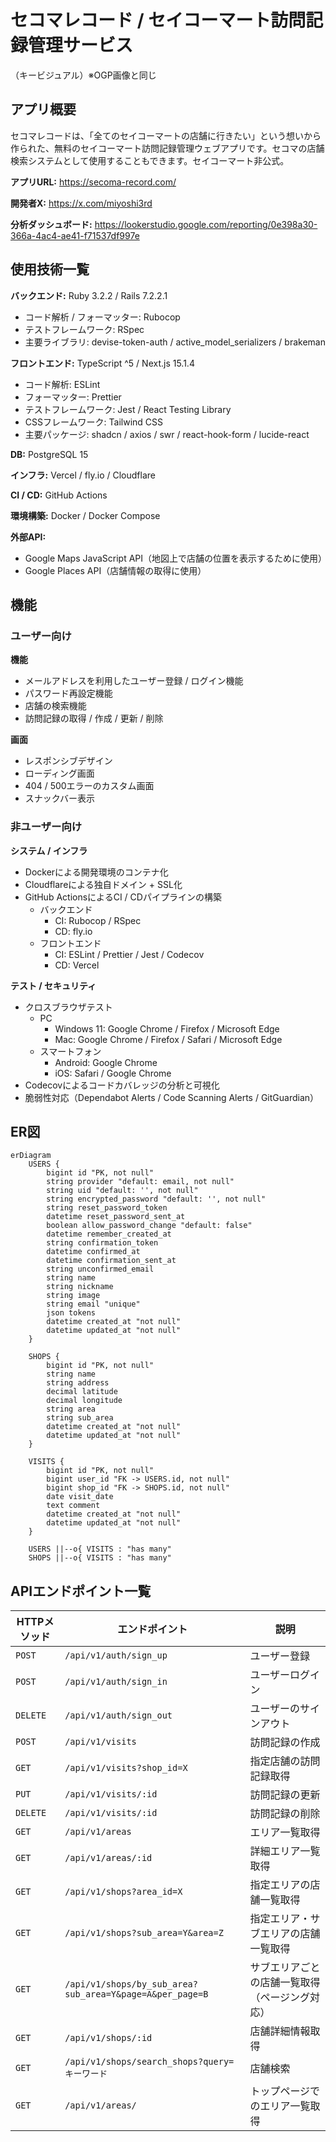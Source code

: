 # セコマレコード / セイコーマート訪問記録管理サービス
（キービジュアル）※OGP画像と同じ
## アプリ概要
セコマレコードは、「全てのセイコーマートの店舗に行きたい」という想いから作られた、無料のセイコーマート訪問記録管理ウェブアプリです。セコマの店舗検索システムとして使用することもできます。セイコーマート非公式。

**アプリURL:** https://secoma-record.com/

**開発者X:** https://x.com/miyoshi3rd

**分析ダッシュボード:** https://lookerstudio.google.com/reporting/0e398a30-366a-4ac4-ae41-f71537df997e

## 使用技術一覧
**バックエンド:** Ruby 3.2.2 / Rails 7.2.2.1
- コード解析 / フォーマッター: Rubocop
- テストフレームワーク: RSpec
- 主要ライブラリ: devise-token-auth / active_model_serializers / brakeman

**フロントエンド:** TypeScript ^5 / Next.js 15.1.4
- コード解析: ESLint
- フォーマッター: Prettier
- テストフレームワーク: Jest / React Testing Library
- CSSフレームワーク: Tailwind CSS
- 主要パッケージ: shadcn / axios / swr / react-hook-form / lucide-react

**DB:** PostgreSQL 15

**インフラ:** Vercel / fly.io / Cloudflare

**CI / CD:** GitHub Actions

**環境構築:** Docker / Docker Compose

**外部API:**
- Google Maps JavaScript API（地図上で店舗の位置を表示するために使用）
- Google Places API（店舗情報の取得に使用）

## 機能

### ユーザー向け
**機能**
- メールアドレスを利用したユーザー登録 / ログイン機能
- パスワード再設定機能
- 店舗の検索機能
- 訪問記録の取得 / 作成 / 更新 / 削除

**画面**
- レスポンシブデザイン
- ローディング画面
- 404 / 500エラーのカスタム画面
- スナックバー表示

### 非ユーザー向け
**システム / インフラ**
- Dockerによる開発環境のコンテナ化
- Cloudflareによる独自ドメイン + SSL化
- GitHub ActionsによるCI / CDパイプラインの構築
    - バックエンド
        - CI: Rubocop / RSpec
        - CD: fly.io
    - フロントエンド
        - CI: ESLint / Prettier / Jest / Codecov
        - CD: Vercel

**テスト / セキュリティ**
- クロスブラウザテスト
    - PC
        - Windows 11: Google Chrome / Firefox / Microsoft Edge
        - Mac: Google Chrome / Firefox / Safari / Microsoft Edge
    - スマートフォン
        - Android: Google Chrome
        - iOS: Safari / Google Chrome
- Codecovによるコードカバレッジの分析と可視化
- 脆弱性対応（Dependabot Alerts / Code Scanning Alerts / GitGuardian）

## ER図
```mermaid
erDiagram
    USERS {
        bigint id "PK, not null"
        string provider "default: email, not null"
        string uid "default: '', not null"
        string encrypted_password "default: '', not null"
        string reset_password_token
        datetime reset_password_sent_at
        boolean allow_password_change "default: false"
        datetime remember_created_at
        string confirmation_token
        datetime confirmed_at
        datetime confirmation_sent_at
        string unconfirmed_email
        string name
        string nickname
        string image
        string email "unique"
        json tokens
        datetime created_at "not null"
        datetime updated_at "not null"
    }
    
    SHOPS {
        bigint id "PK, not null"
        string name
        string address
        decimal latitude
        decimal longitude
        string area
        string sub_area
        datetime created_at "not null"
        datetime updated_at "not null"
    }
    
    VISITS {
        bigint id "PK, not null"
        bigint user_id "FK -> USERS.id, not null"
        bigint shop_id "FK -> SHOPS.id, not null"
        date visit_date
        text comment
        datetime created_at "not null"
        datetime updated_at "not null"
    }
    
    USERS ||--o{ VISITS : "has many"
    SHOPS ||--o{ VISITS : "has many"

```

## APIエンドポイント一覧
| HTTPメソッド | エンドポイント | 説明 |
|-------------|--------------|------|
| `POST` | `/api/v1/auth/sign_up` | ユーザー登録 |
| `POST` | `/api/v1/auth/sign_in` | ユーザーログイン |
| `DELETE` | `/api/v1/auth/sign_out` | ユーザーのサインアウト |
| `POST` | `/api/v1/visits` | 訪問記録の作成 |
| `GET` | `/api/v1/visits?shop_id=X` | 指定店舗の訪問記録取得 |
| `PUT` | `/api/v1/visits/:id` | 訪問記録の更新 |
| `DELETE` | `/api/v1/visits/:id` | 訪問記録の削除 |
| `GET` | `/api/v1/areas` | エリア一覧取得 |
| `GET` | `/api/v1/areas/:id` | 詳細エリア一覧取得 |
| `GET` | `/api/v1/shops?area_id=X` | 指定エリアの店舗一覧取得 |
| `GET` | `/api/v1/shops?sub_area=Y&area=Z` | 指定エリア・サブエリアの店舗一覧取得 |
| `GET` | `/api/v1/shops/by_sub_area?sub_area=Y&page=A&per_page=B` | サブエリアごとの店舗一覧取得（ページング対応） |
| `GET` | `/api/v1/shops/:id` | 店舗詳細情報取得 |
| `GET` | `/api/v1/shops/search_shops?query=キーワード` | 店舗検索 |
| `GET` | `/api/v1/areas/` | トップページでのエリア一覧取得 |
